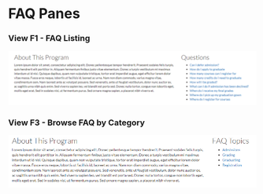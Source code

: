 # FAQ Panes

### View F1 - FAQ Listing

![E3 - Upcoming events teaser list](../.gitbook/assets/F1-FAQ.PNG)

### View F3 - Browse FAQ by Category

![E3 - Upcoming events teaser list](../.gitbook/assets/F3-Browse.PNG)
